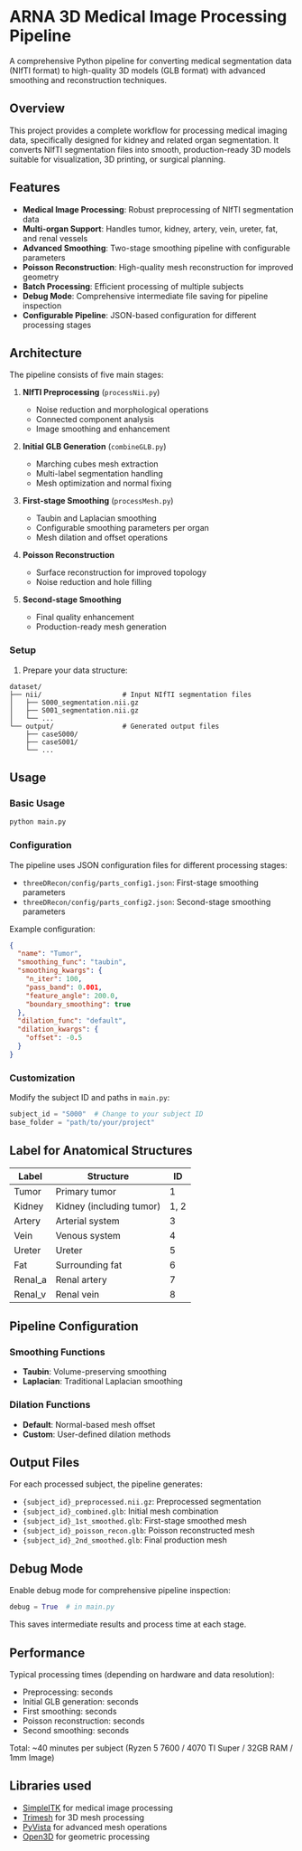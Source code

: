 # ARNA 3D Medical Image Processing Pipeline

A comprehensive Python pipeline for converting medical segmentation data (NIfTI format) to high-quality 3D models (GLB format) with advanced smoothing and reconstruction techniques.

## Overview

This project provides a complete workflow for processing medical imaging data, specifically designed for kidney and related organ segmentation. It converts NIfTI segmentation files into smooth, production-ready 3D models suitable for visualization, 3D printing, or surgical planning.

## Features

- **Medical Image Processing**: Robust preprocessing of NIfTI segmentation data
- **Multi-organ Support**: Handles tumor, kidney, artery, vein, ureter, fat, and renal vessels
- **Advanced Smoothing**: Two-stage smoothing pipeline with configurable parameters
- **Poisson Reconstruction**: High-quality mesh reconstruction for improved geometry
- **Batch Processing**: Efficient processing of multiple subjects
- **Debug Mode**: Comprehensive intermediate file saving for pipeline inspection
- **Configurable Pipeline**: JSON-based configuration for different processing stages

## Architecture

The pipeline consists of five main stages:

1. **NIfTI Preprocessing** (`processNii.py`)

   - Noise reduction and morphological operations
   - Connected component analysis
   - Image smoothing and enhancement

2. **Initial GLB Generation** (`combineGLB.py`)

   - Marching cubes mesh extraction
   - Multi-label segmentation handling
   - Mesh optimization and normal fixing

3. **First-stage Smoothing** (`processMesh.py`)

   - Taubin and Laplacian smoothing
   - Configurable smoothing parameters per organ
   - Mesh dilation and offset operations

4. **Poisson Reconstruction**

   - Surface reconstruction for improved topology
   - Noise reduction and hole filling

5. **Second-stage Smoothing**
   - Final quality enhancement
   - Production-ready mesh generation

### Setup

1. Prepare your data structure:

```
dataset/
├── nii/                    # Input NIfTI segmentation files
│   ├── S000_segmentation.nii.gz
│   ├── S001_segmentation.nii.gz
│   └── ...
└── output/                 # Generated output files
    ├── caseS000/
    ├── caseS001/
    └── ...
```

## Usage

### Basic Usage

```python
python main.py
```

### Configuration

The pipeline uses JSON configuration files for different processing stages:

- `threeDRecon/config/parts_config1.json`: First-stage smoothing parameters
- `threeDRecon/config/parts_config2.json`: Second-stage smoothing parameters

Example configuration:

```json
{
  "name": "Tumor",
  "smoothing_func": "taubin",
  "smoothing_kwargs": {
    "n_iter": 100,
    "pass_band": 0.001,
    "feature_angle": 200.0,
    "boundary_smoothing": true
  },
  "dilation_func": "default",
  "dilation_kwargs": {
    "offset": -0.5
  }
}
```

### Customization

Modify the subject ID and paths in `main.py`:

```python
subject_id = "S000"  # Change to your subject ID
base_folder = "path/to/your/project"
```

## Label for Anatomical Structures

| Label   | Structure                | ID   |
| ------- | ------------------------ | ---- |
| Tumor   | Primary tumor            | 1    |
| Kidney  | Kidney (including tumor) | 1, 2 |
| Artery  | Arterial system          | 3    |
| Vein    | Venous system            | 4    |
| Ureter  | Ureter                   | 5    |
| Fat     | Surrounding fat          | 6    |
| Renal_a | Renal artery             | 7    |
| Renal_v | Renal vein               | 8    |

## Pipeline Configuration

### Smoothing Functions

- **Taubin**: Volume-preserving smoothing
- **Laplacian**: Traditional Laplacian smoothing

### Dilation Functions

- **Default**: Normal-based mesh offset
- **Custom**: User-defined dilation methods

## Output Files

For each processed subject, the pipeline generates:

- `{subject_id}_preprocessed.nii.gz`: Preprocessed segmentation
- `{subject_id}_combined.glb`: Initial mesh combination
- `{subject_id}_1st_smoothed.glb`: First-stage smoothed mesh
- `{subject_id}_poisson_recon.glb`: Poisson reconstructed mesh
- `{subject_id}_2nd_smoothed.glb`: Final production mesh

## Debug Mode

Enable debug mode for comprehensive pipeline inspection:

```python
debug = True  # in main.py
```

This saves intermediate results and process time at each stage.

## Performance

Typical processing times (depending on hardware and data resolution):

- Preprocessing: seconds
- Initial GLB generation: seconds
- First smoothing: seconds
- Poisson reconstruction: seconds
- Second smoothing: seconds

Total: ~40 minutes per subject (Ryzen 5 7600 / 4070 TI Super / 32GB RAM / 1mm Image)

## Libraries used

- [SimpleITK](https://simpleitk.org/) for medical image processing
- [Trimesh](https://trimsh.org/) for 3D mesh processing
- [PyVista](https://pyvista.org/) for advanced mesh operations
- [Open3D](http://www.open3d.org/) for geometric processing
